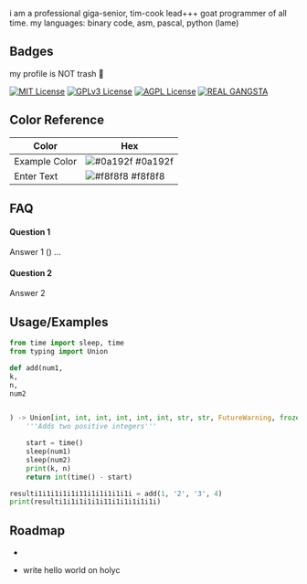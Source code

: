 i am a professional giga-senior, tim-cook lead+++ goat programmer of all time. my languages: binary code, asm, pascal, python (lame)
## Badges

my profile is NOT trash 💯

[![MIT License](https://img.shields.io/badge/License-MIT-green.svg)](https://choosealicense.com/licenses/mit/)
[![GPLv3 License](https://img.shields.io/badge/License-GPL%20v3-yellow.svg)](https://opensource.org/licenses/)
[![AGPL License](https://img.shields.io/badge/license-AGPL-blue.svg)](http://www.gnu.org/licenses/agpl-3.0)
[![REAL GANGSTA](https://m.media-amazon.com/images/I/51t19omMrtL._UXNaN_FMjpg_QL85_.jpg)](http://www.gnu.org/licenses/agpl-2.0)

## Color Reference

| Color             | Hex                                                                |
| ----------------- | ------------------------------------------------------------------ |
| Example Color | ![#0a192f](https://via.placeholder.com/10/0a192f?text=+) #0a192f |
| Enter Text | ![#f8f8f8](https://via.placeholder.com/10/f8f8f8?text=+) #f8f8f8 |



## FAQ

#### Question 1

Answer 1 ()
...
#### Question 2

Answer 2


## Usage/Examples

```python
from time import sleep, time
from typing import Union

def add(num1,
k,
n,
num2


) -> Union[int, int, int, int, int, int, str, str, FutureWarning, frozenset]:
    '''Adds two positive integers'''

    start = time()
    sleep(num1)
    sleep(num2)
    print(k, n)
    return int(time() - start)

resulti1i1i1i1i1i11i1i1i1i1i1i = add(1, '2', '3', 4)
print(resulti1i1i1i1i1i11i1i1i1i1i1i)

```


## Roadmap

- 

- write hello world on holyc

